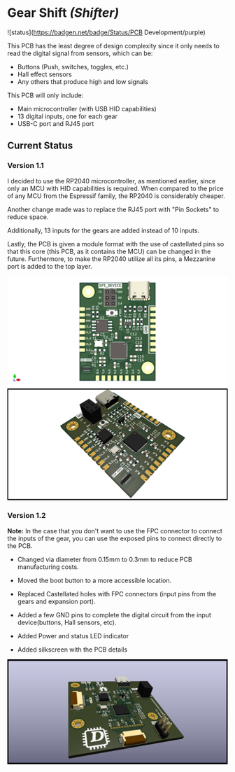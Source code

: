 # Gear Shift _(Shifter)_

![status](https://badgen.net/badge/Status/PCB Development/purple)

This PCB has the least degree of design complexity since it only needs to read the digital signal from sensors, which can be:

- Buttons (Push, switches, toggles, etc.)
- Hall effect sensors
- Any others that produce high and low signals

This PCB will only include:

- Main microcontroller (with USB HID capabilities)
- 13 digital inputs, one for each gear
- USB-C port and RJ45 port

## Current Status

### Version 1.1

I decided to use the RP2040 microcontroller, as mentioned earlier, since only an MCU with HID capabilities is required. When compared to the price of any MCU from the Espressif family, the RP2040 is considerably cheaper.

Another change made was to replace the RJ45 port with "Pin Sockets" to reduce space.

Additionally, 13 inputs for the gears are added instead of 10 inputs.

Lastly, the PCB is given a module format with the use of castellated pins so that this core (this PCB, as it contains the MCU) can be changed in the future. Furthermore, to make the RP2040 utilize all its pins, a Mezzanine port is added to the top layer.

![shifter](./img/Shifter.png)
![shifter3D](./img/Shifter_.png)

### Version 1.2

**Note:** In the case that you don't want to use the FPC connector to
connect the inputs of the gear, you can use the exposed pins
to connect directly to the PCB.

- Changed via diameter from 0.15mm to 0.3mm to reduce PCB
manufacturing costs.

- Moved the boot button to a more accessible location.

- Replaced Castellated holes with FPC connectors (input pins
from the gears and expansion port).

- Added a few GND pins to complete the digital circuit 
from the input device(buttons, Hall sensors, etc).

- Added Power and status LED indicator

- Added silkscreen with the PCB details

![shifter1_2](./img/Shifter_1_2.png)

